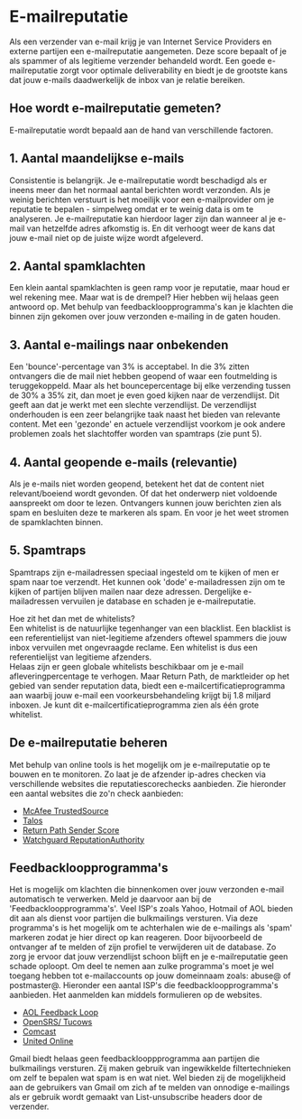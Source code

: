 # E-mailreputatie

Als een verzender van e-mail krijg je van Internet Service Providers en
externe partijen een e-mailreputatie aangemeten. Deze score bepaalt of
je als spammer of als legitieme verzender behandeld wordt. Een goede
e-mailreputatie zorgt voor optimale deliverability en biedt je de
grootste kans dat jouw e-mails daadwerkelijk de inbox van je relatie
bereiken.

## Hoe wordt e-mailreputatie gemeten?

E-mailreputatie wordt bepaald aan de hand van verschillende factoren.

## 1. Aantal maandelijkse e-mails

Consistentie is belangrijk. Je e-mailreputatie wordt beschadigd als er
ineens meer dan het normaal aantal berichten wordt verzonden. Als je
weinig berichten verstuurt is het moeilijk voor een e-mailprovider om je
reputatie te bepalen - simpelweg omdat er te weinig data is om te
analyseren. Je e-mailreputatie kan hierdoor lager zijn dan wanneer al je
e-mail van hetzelfde adres afkomstig is. En dit verhoogt weer de kans
dat jouw e-mail niet op de juiste wijze wordt afgeleverd.

## 2. Aantal spamklachten

Een klein aantal spamklachten is geen ramp voor je reputatie, maar houd
er wel rekening mee. Maar wat is de drempel? Hier hebben wij helaas geen
antwoord op. Met behulp van feedbackloopprogramma's kan je klachten die
binnen zijn gekomen over jouw verzonden e-mailing in de gaten houden.

## 3. Aantal e-mailings naar onbekenden

Een 'bounce'-percentage van 3% is acceptabel. In die 3% zitten
ontvangers die de mail niet hebben geopend of waar een foutmelding is
teruggekoppeld. Maar als het bouncepercentage bij elke verzending tussen
de 30% a 35% zit, dan moet je even goed kijken naar de verzendlijst. Dit
geeft aan dat je werkt met een slechte verzendlijst. De verzendlijst
onderhouden is een zeer belangrijke taak naast het bieden van relevante
content. Met een 'gezonde' en actuele verzendlijst voorkom je ook andere
problemen zoals het slachtoffer worden van spamtraps (zie punt 5).

## 4. Aantal geopende e-mails (relevantie)

Als je e-mails niet worden geopend, betekent het dat de content niet
relevant/boeiend wordt gevonden. Of dat het onderwerp niet voldoende
aanspreekt om door te lezen. Ontvangers kunnen jouw berichten zien als
spam en besluiten deze te markeren als spam. En voor je het weet stromen
de spamklachten binnen.

## 5. Spamtraps

Spamtraps zijn e-mailadressen speciaal ingesteld om te kijken of men er
spam naar toe verzendt. Het kunnen ook 'dode' e-mailadressen zijn om te
kijken of partijen blijven mailen naar deze adressen. Dergelijke
e-mailadressen vervuilen je database en schaden je e-mailreputatie.

Hoe zit het dan met de whitelists?\
 Een whitelist is de natuurlijke tegenhanger van een blacklist. Een
blacklist is een referentielijst van niet-legitieme afzenders oftewel
spammers die jouw inbox vervuilen met ongevraagde reclame. Een whitelist
is dus een referentielijst van legitieme afzenders.\
 Helaas zijn er geen globale whitelists beschikbaar om je e-mail
afleveringpercentage te verhogen. Maar Return Path, de marktleider op
het gebied van sender reputation data, biedt een
e-mailcertificatieprogramma aan waarbij jouw e-mail een
voorkeursbehandeling krijgt bij 1.8 miljard inboxen. Je kunt dit
e-mailcertificatieprogramma zien als één grote whitelist.

## De e-mailreputatie beheren

Met behulp van online tools is het mogelijk om je e-mailreputatie op te
bouwen en te monitoren. Zo laat je de afzender ip-adres checken via
verschillende websites die reputatiescorechecks aanbieden. Zie hieronder
een aantal websites die zo'n check aanbieden:

-   [McAfee TrustedSource](https://www.trustedsource.org "McAfee TrustedSource")
-   [Talos](http://www.talosintelligence.com "Cisco Ironport Email and Web Security")
-   [Return Path Sender Score](https://senderscore.org "Return Path Sender Score")
-   [Watchguard ReputationAuthority](http://www.reputationauthority.org "Watchguard ReputationAuthority")

## Feedbackloopprogramma's

Het is mogelijk om klachten die binnenkomen over jouw verzonden e-mail
automatisch te verwerken. Meld je daarvoor aan bij de
'Feedbackloopprogramma's'. Veel ISP's zoals Yahoo, Hotmail of AOL bieden
dit aan als dienst voor partijen die bulkmailings versturen. Via deze
programma's is het mogelijk om te achterhalen wie de e-mailings als
'spam' markeren zodat je hier direct op kan reageren. Door bijvoorbeeld
de ontvanger af te melden of zijn profiel te verwijderen uit de
database. Zo zorg je ervoor dat jouw verzendlijst schoon blijft en je
e-mailreputatie geen schade oploopt. Om deel te nemen aan zulke
programma's moet je wel toegang hebben tot e-mailaccounts op jouw
domeinnaam zoals: abuse@ of postmaster@. Hieronder een aantal ISP's die
feedbackloopprogramma's aanbieden. Het aanmelden kan middels formulieren
op de websites.

-   [AOL Feedback Loop](https://postmaster.aol.com/fbl-request "AOL Feedback Loop")
-   [OpenSRS/ Tucows](http://fbl.hostedemail.com/ "OpenSRS/ Tucows")
-   [Comcast](http://feedback.comcast.net "Comcast")
-   [United Online](http://www.unitedonline.net/postmaster/whitelisted.html "United Online")

Gmail biedt helaas geen feedbacklooppprogramma aan partijen die
bulkmailings versturen. Zij maken gebruik van ingewikkelde
filtertechnieken om zelf te bepalen wat spam is en wat niet. Wel
bieden zij de mogelijkheid aan de gebruikers van Gmail om zich af te
melden van onnodige e-mailings als er gebruik wordt gemaakt van
List-unsubscribe headers door de verzender.
